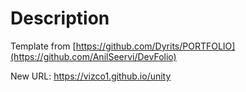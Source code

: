 # Description

Template from [https://github.com/Dyrits/PORTFOLIO](https://github.com/AnilSeervi/DevFolio)

New URL: https://vizco1.github.io/unity
